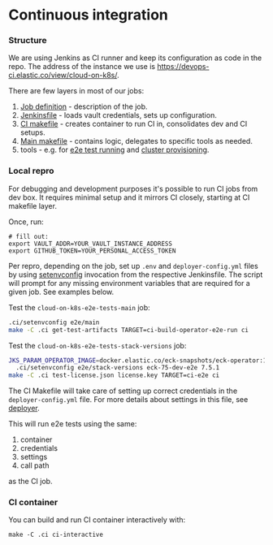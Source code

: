 # Continuous integration

### Structure

We are using Jenkins as CI runner and keep its configuration as code in the repo. The address of the instance we use is https://devops-ci.elastic.co/view/cloud-on-k8s/.

There are few layers in most of our jobs:
 
1. [Job definition](jobs) - description of the job.
2. [Jenkinsfile](pipelines) - loads vault credentials, sets up configuration. 
3. [CI makefile](Makefile) - creates container to run CI in, consolidates dev and CI setups.
4. [Main makefile](../Makefile) - contains logic, delegates to specific tools as needed.
5. tools - e.g. for [e2e test running](../test/e2e) and [cluster provisioning](../hack/deployer).

### Local repro

For debugging and development purposes it's possible to run CI jobs from dev box. It requires minimal setup and it mirrors CI closely, starting at CI makefile layer.

Once, run:
```
# fill out:
export VAULT_ADDR=YOUR_VAULT_INSTANCE_ADDRESS
export GITHUB_TOKEN=YOUR_PERSONAL_ACCESS_TOKEN
``` 

Per repro, depending on the job, set up `.env` and `deployer-config.yml` files by using [setenvconfig](setenvconfig) invocation from the respective Jenkinsfile. The script will prompt for any missing environment variables that are required for a given job. See examples below. 

Test the `cloud-on-k8s-e2e-tests-main` job:
```sh
.ci/setenvconfig e2e/main
make -C .ci get-test-artifacts TARGET=ci-build-operator-e2e-run ci
```

Test the `cloud-on-k8s-e2e-tests-stack-versions` job:
```sh
JKS_PARAM_OPERATOR_IMAGE=docker.elastic.co/eck-snapshots/eck-operator:1.0.1-SNAPSHOT-2020-02-05-7892889 \
  .ci/setenvconfig e2e/stack-versions eck-75-dev-e2e 7.5.1
make -C .ci test-license.json license.key TARGET=ci-e2e ci
```

The CI Makefile will take care of setting up correct credentials in the `deployer-config.yml` file. For more details about settings in this file, see [deployer](/hack/deployer/README.md#advanced-usage).

This will run e2e tests using the same:
1. container
1. credentials
1. settings
1. call path

as the CI job.

### CI container

You can build and run CI container interactively with:

```
make -C .ci ci-interactive
```
